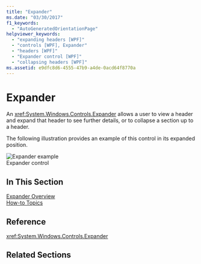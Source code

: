 ```yaml
---
title: "Expander"
ms.date: "03/30/2017"
f1_keywords: 
  - "AutoGeneratedOrientationPage"
helpviewer_keywords: 
  - "expanding headers [WPF]"
  - "controls [WPF], Expander"
  - "headers [WPF]"
  - "Expander control [WPF]"
  - "collapsing headers [WPF]"
ms.assetid: e9dfc8d6-4555-47b9-a4de-0acd64f8770a
---
```

# Expander
An <xref:System.Windows.Controls.Expander> allows a user to view a header and expand that header to see further details, or to collapse a section up to a header.  
  
 The following illustration provides an example of this control in its expanded position.  
  
 ![Expander example](../../../../docs/framework/wpf/controls/media/expanderexample.JPG "ExpanderExample")  
Expander control  
  
## In This Section  
 [Expander Overview](../../../../docs/framework/wpf/controls/expander-overview.md)  
 [How-to Topics](../../../../docs/framework/wpf/controls/expander-how-to-topics.md)  
  
## Reference  
 <xref:System.Windows.Controls.Expander>  
  
## Related Sections
